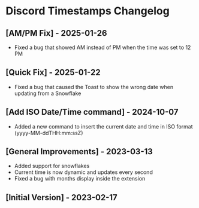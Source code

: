 # Discord Timestamps Changelog

## [AM/PM Fix] - 2025-01-26
- Fixed a bug that showed AM instead of PM when the time was set to 12 PM

## [Quick Fix] - 2025-01-22
- Fixed a bug that caused the Toast to show the wrong date when updating from a Snowflake

## [Add ISO Date/Time command] - 2024-10-07
- Added a new command to insert the current date and time in ISO format (yyyy-MM-ddTHH:mm:ssZ)

## [General Improvements] - 2023-03-13
- Added support for snowflakes
- Current time is now dynamic and updates every second
- Fixed a bug with months display inside the extension

## [Initial Version] - 2023-02-17
